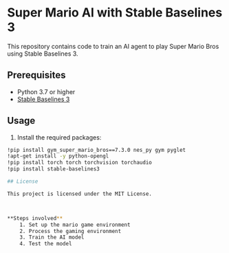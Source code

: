 # Super Mario AI with Stable Baselines 3

This repository contains code to train an AI agent to play Super Mario Bros using Stable Baselines 3.

## Prerequisites

- Python 3.7 or higher
- [Stable Baselines 3](https://github.com/DLR-RM/stable-baselines3)

## Usage

1. Install the required packages:

```bash
!pip install gym_super_mario_bros==7.3.0 nes_py gym pyglet
!apt-get install -y python-opengl
!pip install torch torch torchvision torchaudio
!pip install stable-baselines3

## License

This project is licensed under the MIT License.



**Steps involved**
    1. Set up the mario game environment
    2. Process the gaming environment
    3. Train the AI model
    4. Test the model

